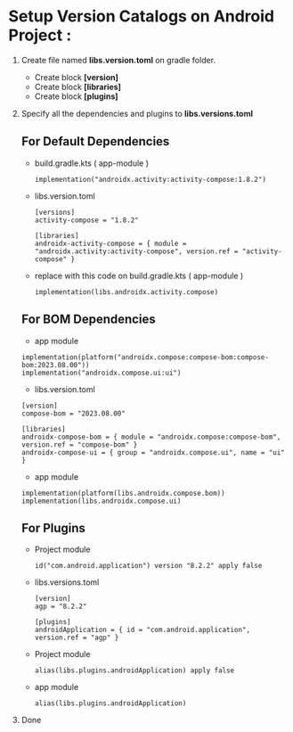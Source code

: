 # Setup Version Catalogs on Android Project : 

1. Create file named **libs.version.toml** on gradle folder.
    - Create block **[version]**
    - Create block **[libraries]**
    - Create block **[plugins]**

2. Specify all the dependencies and plugins to **libs.versions.toml**
   
   ## For Default Dependencies
   - build.gradle.kts ( app-module )
      ```
     implementation("androidx.activity:activity-compose:1.8.2")
     ```
   - libs.version.toml
      ```
     [versions]
     activity-compose = "1.8.2"

     [libraries]
     androidx-activity-compose = { module = "androidx.activity:activity-compose", version.ref = "activity-compose" }
     ```
   
   - replace with this code on build.gradle.kts ( app-module )
      ```
     implementation(libs.androidx.activity.compose)
     ```

   ## For BOM Dependencies

   	- app module
     ```
     implementation(platform("androidx.compose:compose-bom:compose-bom:2023.08.00"))
     implementation("androidx.compose.ui:ui")
     ```

	- libs.version.toml
  	```
    [version]
	compose-bom = "2023.08.00"
      
   	[libraries]
   	androidx-compose-bom = { module = "androidx.compose:compose-bom", version.ref = "compose-bom" }
   	androidx-compose-ui = { group = "androidx.compose.ui", name = "ui" }
	```
  
    - app module
    ```
    implementation(platform(libs.androidx.compose.bom))
    implementation(libs.androidx.compose.ui)
    ```

	## For Plugins

	- Project module
      ```
      id("com.android.application") version "8.2.2" apply false
      ```

    - libs.versions.toml
	  ```
      [version]
      agp = "8.2.2"

      [plugins]
      androidApplication = { id = "com.android.application", version.ref = "agp" }
      ```	

    - Project module
  	  ```
      alias(libs.plugins.androidApplication) apply false
      ```

   - app module
  
     ```
     alias(libs.plugins.androidApplication)
     ```
      
3. Done